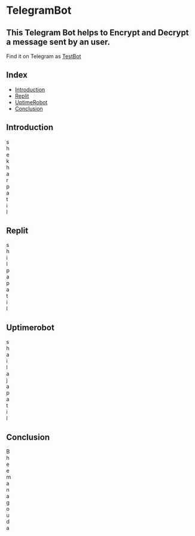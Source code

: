 # TelegramBot
## This Telegram Bot helps to Encrypt and Decrypt a message sent by an user.
Find it on Telegram as [TestBot](http://t.me/Testbot225_bot)
## Index

* [Introduction](#introduction)
* [Replit](#replit)
* [UptimeRobot](#uptimerobot)
* [Conclusion](#conclusion)

## Introduction
s\
h\
e\
k\
h\
a\
r\
p\
a\
t\
i\
l
## Replit
s\
h\
i\
l\
p\
a\
p\
a\
t\
i\
l
## Uptimerobot
s\
h\
a\
i\
l\
a\
j\
a\
p\
a\
t\
i\
l
## Conclusion
B\
h\
e\
e\
m\
a\
n\
a\
g\
o\
u\
d\
a
